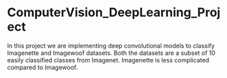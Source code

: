 # ComputerVision_DeepLearning_Project
In this project we are implementing deep convolutional models to classify Imagenette and Imagewoof datasets. Both the datasets are a subset of 10 easily classified classes from Imagenet. Imagenette is less complicated compared to Imagewoof.
